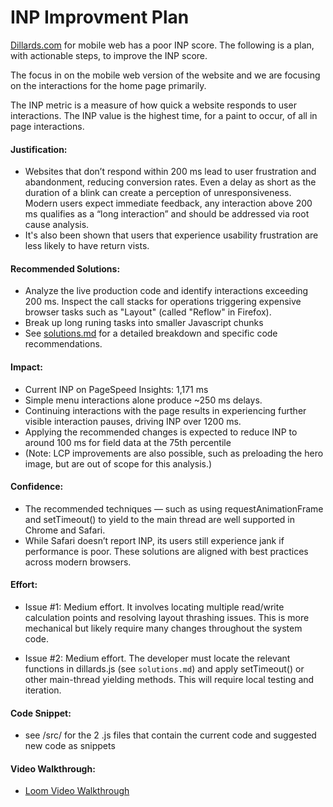 # INP Improvment Plan

[Dillards.com](https://www.dillards.com) for mobile web has a poor INP score.  The following is a plan, with actionable steps, to improve the INP score.

The focus in on the mobile web version of the website and we are focusing on the interactions for the home page primarily.

The INP metric is a measure of how quick a website responds to user interactions.  The INP value is the highest time, for a paint to occur, of all in page interactions.

  
#### Justification:
- Websites that don’t respond within 200 ms lead to user frustration and abandonment, reducing conversion rates. Even a delay as short as the duration of a blink can create a perception of unresponsiveness. Modern users expect immediate feedback, any interaction above 200 ms qualifies as a “long interaction” and should be addressed via root cause analysis.
- It's also been shown that users that experience usability frustration are less likely to have return vists.

#### Recommended Solutions:
- Analyze the live production code and identify interactions exceeding 200 ms. Inspect the call stacks for operations triggering expensive browser tasks such as "Layout" (called "Reflow" in Firefox).
- Break up long runing tasks into smaller Javascript chunks
- See [solutions.md](./Solution.md) for a detailed breakdown and specific code recommendations.


#### Impact:

- Current INP on PageSpeed Insights: 1,171 ms
- Simple menu interactions alone produce ~250 ms delays.
- Continuing interactions with the page results in experiencing further visible interaction pauses, driving INP over 1200 ms.
- Applying the recommended changes is expected to reduce INP to around 100 ms for field data at the 75th percentile
- (Note: LCP improvements are also possible, such as preloading the hero image, but are out of scope for this analysis.)


#### Confidence:

- The recommended techniques — such as using requestAnimationFrame and setTimeout() to yield to the main thread are well supported in Chrome and Safari.
- While Safari doesn’t report INP, its users still experience jank if performance is poor. These solutions are aligned with best practices across modern browsers.

#### Effort:
- Issue #1: Medium effort. It involves locating multiple read/write calculation points and resolving layout thrashing issues. This is more mechanical but likely require many changes throughout the system code.

- Issue #2: Medium effort. The developer must locate the relevant functions in dillards.js (see `solutions.md`) and apply setTimeout() or other main-thread yielding methods. This will require local testing and iteration.

#### Code Snippet:
- see /src/ for the 2 .js files that contain the current code and suggested new code as snippets

#### Video Walkthrough:
- [Loom Video Walkthrough](https://www.loom.com/share/8b3ec5f21db74216b9bba2c94e638353?sid=ef8e356a-eb6d-44ac-bdac-25b211943424)

